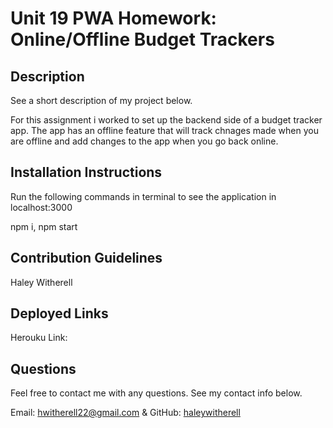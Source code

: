 # Unit 19 PWA Homework: Online/Offline Budget Trackers

## Description

See a short description of my project below.

For this assignment i worked to set up the backend side of a budget tracker app. The app has an offline feature that will track chnages made when you are offline and add changes to the app when you go back online. 

## Installation Instructions

Run the following commands in terminal to see the application in localhost:3000

npm i, npm start

## Contribution Guidelines

Haley Witherell

## Deployed Links 

Herouku Link: 

## Questions

Feel free to contact me with any questions. See my contact info below.

Email: hwitherell22@gmail.com & GitHub: [haleywitherell](https://github.com/haleywitherell)